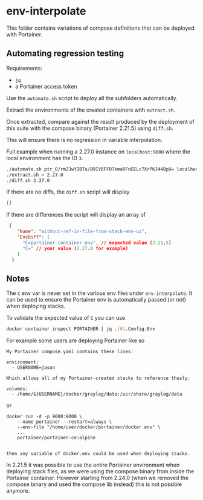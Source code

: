 # env-interpolate

This folder contains variations of compose definitions that can be deployed with Portainer.

## Automating regression testing

Requirements:
- `jq`
- a Portainer access token

Use the `automate.sh` script to deploy all the subfolders automatically.

Extract the environments of the created containers with `extract.sh`.

Once extracted, compare against the result produced by the deployment of this suite with the compose binary (Portainer 2.21.5) using `diff.sh`.

This will ensure there is no regression in variable interpolation.

Full example when running a 2.27.0 instance on `localhost:9000` where the local environment has the ID `3`.

```sh
./automate.sh ptr_O/rmZJwYIBTo/B9IV0FFO7kmaRFnEELc7XrPKJ44BpU= localhost:9000 3
./extract.sh > 2.27.0
./diff.sh 2.27.0
```

If there are no diffs, the `diff.sh` script will display
```json
[]
```

If there are differences the script will display an array of
```json
 {
    "Name": "without-ref-in-file-from-stack-env-ui",
    "EnvDiff": [
      "C=portainer-container-env", // expected value (2.21.5)
      "C=" // your value (2.27.0 for example)
    ]
  }
```

## Notes

The `C` env var is never set in the various env files under `env-interpolate`. It can be used to ensure the Portainer env is automatically passed (or not) when deploying stacks.

To validate the expected value of `C` you can use

```sh
docker container inspect PORTAINER | jq .[0].Config.Env
```

For example some users are deploying Portainer like so

```
My Portainer compose.yaml contains these lines:

environment:
  - USERNAME=jason

Which allows all of my Portainer-created stacks to reference thusly:

volumes:
  - /home/${USERNAME}/docker/graylog/data:/usr/share/graylog/data
```

or

```
docker run -d -p 9000:9000 \
    --name portainer --restart=always \
    --env-file "/home/user/docker/portainer/docker.env" \
    ...
    portainer/portainer-ce:alpine


then any variable of docker.env could be used when deploying stacks.
```

In 2.21.5 it was possible to use the entire Portainer environment when deploying stack files, as we were using the compose binary from inside the Portainer container. However starting from 2.24.0 (when we removed the compose binary and used the compose lib instead) this is not possible anymore.

